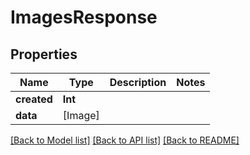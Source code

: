 # ImagesResponse

## Properties
Name | Type | Description | Notes
------------ | ------------- | ------------- | -------------
**created** | **Int** |  | 
**data** | [Image] |  | 

[[Back to Model list]](../README.md#documentation-for-models) [[Back to API list]](../README.md#documentation-for-api-endpoints) [[Back to README]](../README.md)


